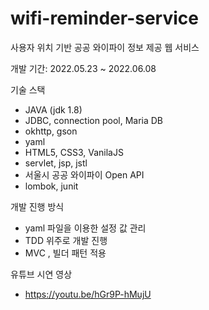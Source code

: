 # wifi-reminder-service

사용자 위치 기반 공공 와이파이 정보 제공 웹 서비스 

개발 기간: 2022.05.23 ~ 2022.06.08

기술 스택 
- JAVA (jdk 1.8)
- JDBC, connection pool, Maria DB
- okhttp, gson 
- yaml
- HTML5, CSS3, VanilaJS
- servlet, jsp, jstl
- 서울시 공공 와이파이 Open API
- lombok, junit 


개발 진행 방식
- yaml 파일을 이용한 설정 값 관리
- TDD 위주로 개발 진행 
- MVC , 빌더 패턴 적용 


유튜브 시연 영상 
- https://youtu.be/hGr9P-hMujU
